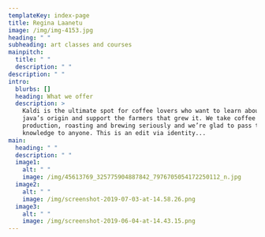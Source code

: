 ```yaml
---
templateKey: index-page
title: Regina Laanetu
image: /img/img-4153.jpg
heading: " "
subheading: art classes and courses
mainpitch:
  title: " "
  description: " "
description: " "
intro:
  blurbs: []
  heading: What we offer
  description: >
    Kaldi is the ultimate spot for coffee lovers who want to learn about their
    java’s origin and support the farmers that grew it. We take coffee
    production, roasting and brewing seriously and we’re glad to pass that
    knowledge to anyone. This is an edit via identity...
main:
  heading: " "
  description: " "
  image1:
    alt: " "
    image: /img/45613769_325775904887842_7976705054172250112_n.jpg
  image2:
    alt: " "
    image: /img/screenshot-2019-07-03-at-14.58.26.png
  image3:
    alt: " "
    image: /img/screenshot-2019-06-04-at-14.43.15.png
---
```

